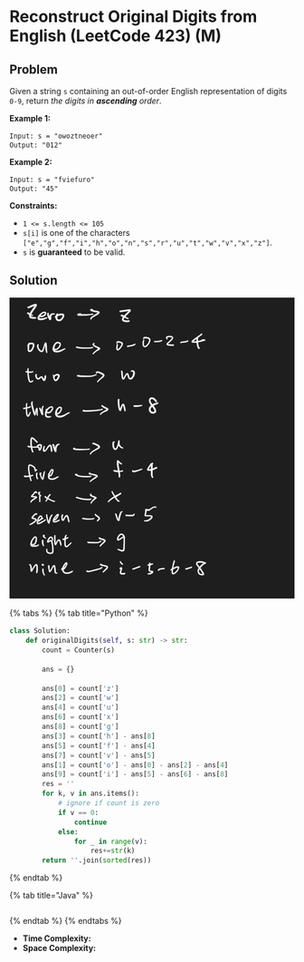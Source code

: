 # Reconstruct Original Digits from English (LeetCode 423) (M)

## Problem



Given a string `s` containing an out-of-order English representation of digits `0-9`, return _the digits in **ascending** order_.

&#x20;

**Example 1:**

```
Input: s = "owoztneoer"
Output: "012"
```

**Example 2:**

```
Input: s = "fviefuro"
Output: "45"
```

&#x20;

**Constraints:**

* `1 <= s.length <= 105`
* `s[i]` is one of the characters `["e","g","f","i","h","o","n","s","r","u","t","w","v","x","z"]`.
* `s` is **guaranteed** to be valid.



## Solution&#x20;

![](<../../.gitbook/assets/Screen Shot 2021-11-29 at 12.00.12 PM.png>)

{% tabs %}
{% tab title="Python" %}
```python
class Solution:
    def originalDigits(self, s: str) -> str:
        count = Counter(s)
        
        ans = {}
        
        ans[0] = count['z']
        ans[2] = count['w']
        ans[4] = count['u']
        ans[6] = count['x']
        ans[8] = count['g']
        ans[3] = count['h'] - ans[8]
        ans[5] = count['f'] - ans[4]
        ans[7] = count['v'] - ans[5]
        ans[1] = count['o'] - ans[0] - ans[2] - ans[4]
        ans[9] = count['i'] - ans[5] - ans[6] - ans[8]
        res = ''
        for k, v in ans.items():
            # ignore if count is zero
            if v == 0:
                continue
            else:
                for _ in range(v):
                    res+=str(k)
        return ''.join(sorted(res))
```
{% endtab %}

{% tab title="Java" %}
```java
```
{% endtab %}
{% endtabs %}

* **Time Complexity:**
* **Space Complexity:**

